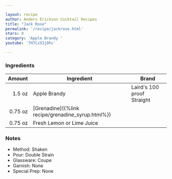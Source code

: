 ```yaml
---

layout: recipe
author: Anders Erickson Cocktail Recipes
title: "Jack Rose"
permalink: '/recipe/jackrose.html'
stars: 0
category: 'Apple Brandy '
youtube: '7H7Cz53jDhc'

---
```


### Ingredients

| Amount  | Ingredient               | Brand                          |
| ------: | ------------------------- | -------------------------- |
|  1.5 oz | Apple Brandy              | Laird's 100 proof Straight |
| 0.75 oz | [Grenadine]({%link recipe/grenadine_syrup.html%})                 |
| 0.75 oz | Fresh Lemon or Lime Juice |

### Notes

- Method: Shaken
- Pour: Double Strain
- Glassware: Coupe
- Garnish: None
- Special Prep: None

